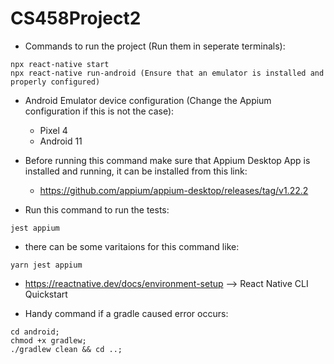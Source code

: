 # CS458Project2

* Commands to run the project (Run them in seperate terminals):
```
npx react-native start
npx react-native run-android (Ensure that an emulator is installed and properly configured)
```

* Android Emulator device configuration (Change the Appium configuration if this is not the case):
  - Pixel 4
  - Android 11

* Before running this command make sure that Appium Desktop App is installed and running, it can be installed from this link:

  - https://github.com/appium/appium-desktop/releases/tag/v1.22.2

* Run this command to run the tests:
```
jest appium
```

* there can be some varitaions for this command like:
```
yarn jest appium
```

* https://reactnative.dev/docs/environment-setup --> React Native CLI Quickstart

* Handy command if a gradle caused error occurs:

```
cd android;
chmod +x gradlew;
./gradlew clean && cd ..;
```